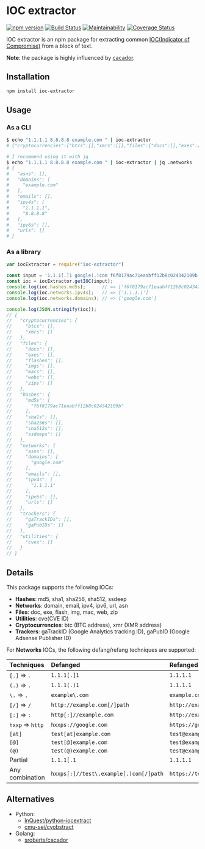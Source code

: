 # IOC extractor

[![npm version](https://badge.fury.io/js/ioc-extractor.svg)](https://badge.fury.io/js/ioc-extractor)
[![Build Status](https://travis-ci.org/ninoseki/ioc-extractor.svg?branch=master)](https://travis-ci.org/ninoseki/ioc-extractor)
[![Maintainability](https://api.codeclimate.com/v1/badges/d1e7e771f4b12e6415d1/maintainability)](https://codeclimate.com/github/ninoseki/ioc-extractor/maintainability)
[![Coverage Status](https://coveralls.io/repos/github/ninoseki/ioc-extractor/badge.svg)](https://coveralls.io/github/ninoseki/ioc-extractor)

IOC extractor is an npm package for extracting common [IOC(Indicator of Compromise)](https://en.wikipedia.org/wiki/Indicator_of_compromise) from a block of text.

**Note**: the package is highly influenced by [cacador](https://github.com/sroberts/cacador).

## Installation

```sh
npm install ioc-extractor
```

## Usage

### As a CLI

```sh
$ echo "1.1.1.1 8.8.8.8 example.com " | ioc-extractor
# {"cryptocurrencies":{"btcs":[],"xmrs":[]},"files":{"docs":[],"exes":[],"flashes":[],"imgs":[],"macs":[],"webs":[],"zips":[]},"hashes":{"md5s":[],"sha1s":[],"sha256s":[],"sha512s":[],"ssdeeps":[]},"networks":{"asns":[],"domains":["example.com"],"emails":[],"ipv4s":["1.1.1.1","8.8.8.8"],"ipv6s":[],"urls":[]},"trackers":{"gaTrackIDs":[],"gaPubIDs":[]},"utilities":{"cves":[]}}

# I recommend using it with jq
$ echo "1.1.1.1 8.8.8.8 example.com " | ioc-extractor | jq .networks
# {
#   "asns": [],
#   "domains": [
#     "example.com"
#   ],
#   "emails": [],
#   "ipv4s": [
#     "1.1.1.1",
#     "8.8.8.8"
#   ],
#   "ipv6s": [],
#   "urls": []
# }
```

### As a library

```ts
var iocExtractor = require("ioc-extractor")

const input = '1.1.1[.]1 google(.)com f6f8179ac71eaabff12b8c024342109b';
const ioc = iocExtractor.getIOC(input);
console.log(ioc.hashes.md5s);      // => ['f6f8179ac71eaabff12b8c024342109b']
console.log(ioc.networks.ipv4s);   // => ['1.1.1.1']
console.log(ioc.networks.domains); // => ['google.com']

console.log(JSON.stringify(ioc));
// {
//   "cryptocurrencies": {
//     "btcs": [],
//     "xmrs": []
//   },
//   "files": {
//     "docs": [],
//     "exes": [],
//     "flashes": [],
//     "imgs": [],
//     "macs": [],
//     "webs": [],
//     "zips": []
//   },
//   "hashes": {
//     "md5s": [
//       "f6f8179ac71eaabff12b8c024342109b"
//     ],
//     "sha1s": [],
//     "sha256s": [],
//     "sha512s": [],
//     "ssdeeps": []
//   },
//   "networks": {
//     "asns": [],
//     "domains": [
//       "google.com"
//     ],
//     "emails": [],
//     "ipv4s": [
//       "1.1.1.1"
//     ],
//     "ipv6s": [],
//     "urls": []
//   },
//   "trackers": {
//     "gaTrackIDs": [],
//     "gaPubIDs": []
//   },
//   "utilities": {
//     "cves": []
//   }
// }
```

## Details

This package supports the following IOCs:

- **Hashes**: md5, sha1, sha256, sha512, ssdeep
- **Networks**: domain, email, ipv4, ipv6, url, asn
- **Files**: doc, exe, flash, img, mac, web, zip
- **Utilities**: cve(CVE ID)
- **Cryptocurrencies**: btc (BTC address), xmr (XMR address)
- **Trackers**: gaTrackID (Google Analytics tracking ID), gaPubID (Google Adsense Publisher ID)

For **Networks** IOCs, the following defang/refang techniques are supported:

| Techniques       | Defanged                               | Refanged                        |
|:-----------------|:---------------------------------------|:--------------------------------|
| `[.]` => `.`     | `1.1.1[.]1`                            | `1.1.1.1`                       |
| `(.)` => `.`     | `1.1.1(.)1`                            | `1.1.1.1`                       |
| `\.`  => `.`     | `example\.com`                         | `example.com`                   |
| `[/]` => `/`     | `http://example.com[/]path`            | `http://example.com/path`       |
| `[:]` => `:`     | `http[:]//example.com`                 | `http://example.com`            |
| `hxxp` => `http` | `hxxps://google.com`                   | `https://google.com`            |
| `[at]`           | `test[at]example.com`                  | `test@example.com`              |
| `[@]`            | `test[@]example.com`                   | `test@example.com`              |
| `(@)`            | `test(@)example.com`                   | `test@example.com`              |
| Partial          | `1.1.1[.1`                             | `1.1.1.1`                       |
| Any combination  | `hxxps[:]//test\.example[.)com[/]path` | `https://test.example.com/path` |

## Alternatives

- Python:
  - [InQuest/python-iocextract](https://github.com/InQuest/python-iocextract)
  - [cmu-sei/cyobstract](https://github.com/cmu-sei/cyobstract)
- Golang:
  - [sroberts/cacador](https://github.com/sroberts/cacador)
